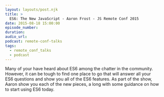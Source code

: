 ```yaml
---
layout: layouts/post.njk
title: >
  ES6: The New JavaScript - Aaron Frost - JS Remote Conf 2015
date: 2015-08-18 15:00:00
episode_number:
duration:
audio_url:
podcast: remote-conf-talks
tags:
  - remote_conf_talks
  - podcast
---
```


Many of your have heard about ES6 among the chatter in the community. However, it can be tough to find one place to go that will answer all your ES6 questions and show you all of the ES6 features. As part of the show, Aaron show you each of the new pieces, a long with some guidance on how to start using ES6 today.
